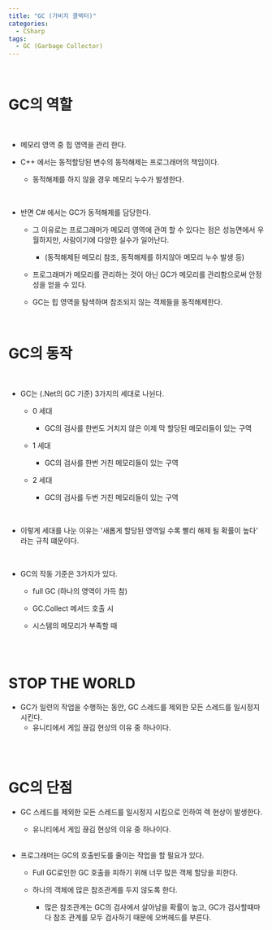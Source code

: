 ```yaml
---
title: "GC (가비지 콜렉터)"
categories:
  - CSharp
tags:
  - GC (Garbage Collector)
---
```





  
<br>
<h1>
GC의 역할 
</h1>
<br>
  
  - 메모리 영역 중 힙 영역을 관리 한다.
  
  - C++ 에서는 동적할당된 변수의 동적해제는 프로그래머의 책임이다.  
    - 동적해제를 하지 않을 경우 메모리 누수가 발생한다.
 
<br>

  - 반면 C# 에서는 GC가 동적해제를 담당한다.

    - 그 이유로는 프로그래머가 메모리 영역에 관여 할 수 있다는 점은 성능면에서 우월하지만, 사람이기에 다양한 실수가 일어난다. 
    	- (동적해제된 메모리 참조, 동적해제를 하지않아 메모리 누수 발생 등)

	- 프로그래머가 메모리를 관리하는 것이 아닌 GC가 메모리를 관리함으로써 안정성을 얻을 수 있다.

	- GC는 힙 영역을 탐색하며 참조되지 않는 객체들을 동적해제한다.



<br>
<h1>
GC의 동작
</h1>
<br>

- GC는 (.Net의 GC 기준) 3가지의 세대로 나뉜다.

  - 0 세대
    - GC의 검사를 한번도 거치지 않은 이제 막 할당된 메모리들이 있는 구역 
  
  - 1 세대
    - GC의 검사를 한번 거친 메모리들이 있는 구역 

  - 2 세대
    - GC의 검사를 두번 거친 메모리들이 있는 구역 

<br>

- 이렇게 세대를 나눈 이유는 '새롭게 할당된 영역일 수록 빨리 해제 될 확률이 높다' 라는 규칙 떄문이다. 

  <br>
- GC의 작동 기준은 3가지가 있다.

  - full GC (하나의 영역이 가득 참) 

  - GC.Collect 메서드 호출 시

  - 시스템의 메모리가 부족할 때 
  
<br>
<br>
<h1>
STOP THE WORLD
</h1>

 - GC가 일련의 작업을 수행하는 동안, GC 스레드를 제외한 모든 스레드를 일시정지 시킨다.
   - 유니티에서 게임 끊김 현상의 이유 중 하나이다.
  
  <br>
<br>
<h1>
GC의 단점
</h1>

- GC 스레드를 제외한 모든 스레드를 일시정지 시킴으로 인하여 렉 현상이 발생한다.

   - 유니티에서 게임 끊김 현상의 이유 중 하나이다.
  
  <br>

- 프로그래머는 GC의 호출빈도를 줄이는 작업을 할 필요가 있다.

  - Full GC로인한 GC 호출을 피하기 위해 너무 많은 객체 할당을 피한다. 
  
  - 하나의 객체에 많은 참조관계를 두지 않도록 한다.
    -  많은 참조관계는 GC의 검사에서 살아남을 확률이 높고, GC가 검사할때마다 참조 관계를 모두 검사하기 때문에 오버헤드를 부른다.

   
        





  